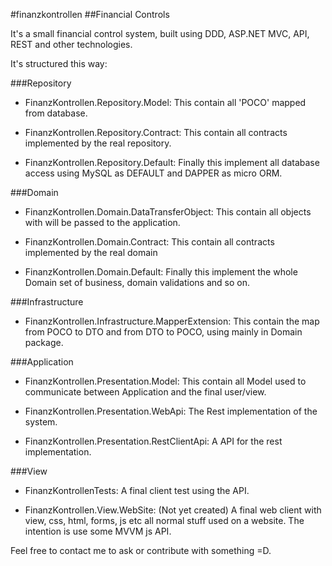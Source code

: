 #finanzkontrollen
##Financial Controls

It's a small financial control system, built using DDD, ASP.NET MVC, API, REST and other technologies.

It's structured this way:

###Repository

- FinanzKontrollen.Repository.Model: 
This contain all 'POCO' mapped from database.

- FinanzKontrollen.Repository.Contract: 
This contain all contracts implemented by the real repository.

- FinanzKontrollen.Repository.Default: 
Finally this implement all database access using MySQL as DEFAULT and DAPPER as micro ORM.

###Domain

- FinanzKontrollen.Domain.DataTransferObject: 
This contain all objects with will be passed to the application.

- FinanzKontrollen.Domain.Contract: 
This contain all contracts implemented by the real domain

- FinanzKontrollen.Domain.Default: 
Finally this implement the whole Domain set of business, domain validations and so on.

###Infrastructure

- FinanzKontrollen.Infrastructure.MapperExtension: 
This contain the map from POCO to DTO and from DTO to POCO, using mainly in Domain package.

###Application

- FinanzKontrollen.Presentation.Model: 
This contain all Model used to communicate between Application and the final user/view.

- FinanzKontrollen.Presentation.WebApi: 
The Rest implementation of the system.

- FinanzKontrollen.Presentation.RestClientApi: 
A API for the rest implementation.

###View 

- FinanzKontrollenTests: 
A final client test using the API.

- FinanzKontrollen.View.WebSite: 
(Not yet created)
A final web client with view, css, html, forms, js etc all normal stuff used on a website. The intention is use some MVVM js API.

Feel free to contact me to ask or contribute with something =D.
